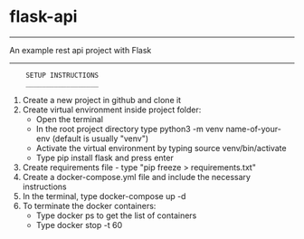 # flask-api
***************************************
An example rest api project with Flask
***************************************

        SETUP INSTRUCTIONS
        __________________
1. Create a new project in github and clone it
2. Create virtual environment inside project folder:
    - Open the terminal
    - In the root project directory type python3 -m venv name-of-your-env (default is usually "venv")
    - Activate the virtual environment by typing source venv/bin/activate
    - Type pip install flask and press enter
3. Create requirements file - type "pip freeze > requirements.txt"
4. Create a docker-compose.yml file and include the necessary instructions
5. In the terminal, type docker-compose up -d
6. To terminate the docker containers:
    - Type docker ps to get the list of containers
    - Type docker stop -t 60 <container id>
